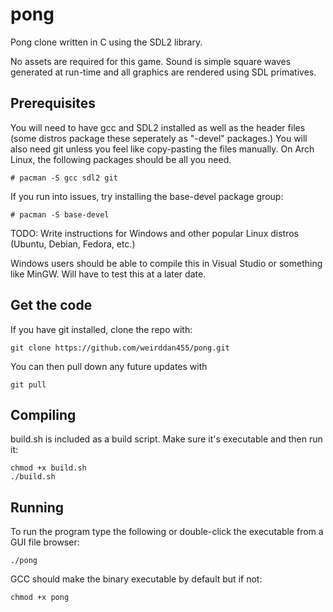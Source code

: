 # pong
Pong clone written in C using the SDL2 library.

No assets are required for this game. Sound is simple square waves generated at run-time and all graphics are rendered using SDL primatives.

## Prerequisites
You will need to have gcc and SDL2 installed as well as the header files (some distros package these seperately as "-devel" packages.)
You will also need git unless you feel like copy-pasting the files manually. On Arch Linux, the following packages should be all you need.

```
# pacman -S gcc sdl2 git
```

If you run into issues, try installing the base-devel package group:

```
# pacman -S base-devel
```

TODO: Write instructions for Windows and other popular Linux distros (Ubuntu, Debian, Fedora, etc.)

Windows users should be able to compile this in Visual Studio or something like MinGW.  Will have to test this at a later date.

## Get the code
If you have git installed, clone the repo with:

```
git clone https://github.com/weirddan455/pong.git
```

You can then pull down any future updates with

```
git pull
```

## Compiling
build.sh is included as a build script. Make sure it's executable and then run it:

```
chmod +x build.sh
./build.sh
```

## Running
To run the program type the following or double-click the executable from a GUI file browser:

```
./pong
```

GCC should make the binary executable by default but if not:

```
chmod +x pong
```
